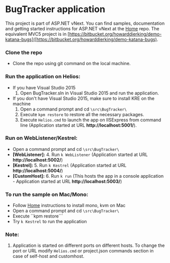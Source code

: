 # BugTracker application

This project is part of ASP.NET vNext. You can find samples, documentation and getting started instructions for ASP.NET vNext at the [Home](https://github.com/aspnet/home) repo.
The equivalent MVC5 project is in [https://bitbucket.org/howarddierking/demo-katana-bugs]([https://bitbucket.org/howarddierking/demo-katana-bugs).

### Clone the repo
* Clone the repo using git command on the local machine. 

### Run the application on Helios:
* If you have Visual Studio 2015
    1. Open BugTracker.sln in Visual Studio 2015 and run the application. 
* If you don't have Visual Studio 2015, make sure to install KRE on the machine
    1. Open a command prompt and cd ```\src\BugTracker\```
    2. Execute ```kpm restore``` to restore all the necessary packages.
    3. Execute ```Helios.cmd``` to launch the app on IISExpress from command line (Application started at URL **http://localhost:5001/**).

### Run on WebListener/Kestrel:
* Open a command prompt and cd ```\src\BugTracker\```
* **[WebListener]:**
	4. Run ```k WebListener``` (Application started at URL **http://localhost:5002/**)
* **[Kestrel]:**
	5. Run ```k Kestrel``` (Application started at URL **http://localhost:5004/**)
* **[CustomHost]:**
	6. Run ```k run``` (This hosts the app in a console application - Application started at URL **http://localhost:5003/**)

### To run the sample on Mac/Mono:
* Follow [Home](https://github.com/aspnet/home) instructions to install mono, kvm on Mac
* Open a command prompt and cd ```\src\BugTracker\```
* Execute ``kpm restore```
* Try `k Kestrel` to run the application

### Note:
1. Application is started on different ports on different hosts. To change the port or URL modify ```Helios.cmd``` or project.json commands section in case of self-host and customhost.